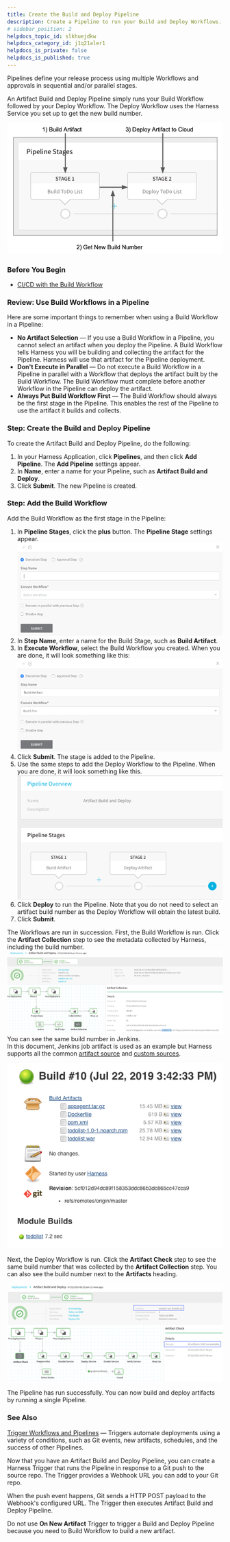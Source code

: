 ```yaml
---
title: Create the Build and Deploy Pipeline
description: Create a Pipeline to run your Build and Deploy Workflows.
# sidebar_position: 2
helpdocs_topic_id: slkhuejdkw
helpdocs_category_id: j1q21aler1
helpdocs_is_private: false
helpdocs_is_published: true
---
```


Pipelines define your release process using multiple Workflows and approvals in sequential and/or parallel stages. 

An Artifact Build and Deploy Pipeline simply runs your Build Workflow followed by your Deploy Workflow. The Deploy Workflow uses the Harness Service you set up to get the new build number.

![](./static/6-artifact-build-and-deploy-pipelines-14.png)

### Before You Begin

* [CI/CD with the Build Workflow](../concepts-cd/deployment-types/ci-cd-with-the-build-workflow.md)

### Review: Use Build Workflows in a Pipeline

Here are some important things to remember when using a Build Workflow in a Pipeline:

* **No Artifact Selection** — If you use a Build Workflow in a Pipeline, you cannot select an artifact when you deploy the Pipeline. A Build Workflow tells Harness you will be building and collecting the artifact for the Pipeline. Harness will use that artifact for the Pipeline deployment.
* **Don't Execute in Parallel** — Do not execute a Build Workflow in a Pipeline in parallel with a Workflow that deploys the artifact built by the Build Workflow. The Build Workflow must complete before another Workflow in the Pipeline can deploy the artifact.
* **Always Put Build Workflow First** — The Build Workflow should always be the first stage in the Pipeline. This enables the rest of the Pipeline to use the artifact it builds and collects.

### Step: Create the Build and Deploy Pipeline

To create the Artifact Build and Deploy Pipeline, do the following:

1. In your Harness Application, click **Pipelines**, and then click **Add Pipeline**. The **Add Pipeline** settings appear.
2. In **Name**, enter a name for your Pipeline, such as **Artifact Build and Deploy**.
3. Click **Submit**. The new Pipeline is created.

### Step: Add the Build Workflow

Add the Build Workflow as the first stage in the Pipeline:

1. In **Pipeline Stages**, click the **plus** button. The **Pipeline Stage** settings appear.
   ![](./static/6-artifact-build-and-deploy-pipelines-15.png)
2. In **Step Name**, enter a name for the Build Stage, such as **Build Artifact**.
3. In **Execute Workflow**, select the Build Workflow you created. When you are done, it will look something like this:
   ![](./static/6-artifact-build-and-deploy-pipelines-16.png)
4. Click **Submit**. The stage is added to the Pipeline.
5. Use the same steps to add the Deploy Workflow to the Pipeline. When you are done, it will look something like this.
   ![](./static/6-artifact-build-and-deploy-pipelines-17.png)
6. Click **Deploy** to run the Pipeline. Note that you do not need to select an artifact build number as the Deploy Workflow will obtain the latest build.
7. Click **Submit**.  
  
The Workflows are run in succession. First, the Build Workflow is run. Click the **Artifact Collection** step to see the metadata collected by Harness, including the build number.
![](./static/6-artifact-build-and-deploy-pipelines-18.png)
You can see the same build number in Jenkins.  
In this document, Jenkins job artifact is used as an example but Harness supports all the common [artifact source](https://docs.harness.io/article/7dghbx1dbl-configuring-artifact-server) and [custom sources](https://docs.harness.io/article/jizsp5tsms-custom-artifact-source).

![](./static/6-artifact-build-and-deploy-pipelines-19.png)

Next, the Deploy Workflow is run. Click the **Artifact Check** step to see the same build number that was collected by the **Artifact Collection** step. You can also see the build number next to the **Artifacts** heading.

![](./static/6-artifact-build-and-deploy-pipelines-20.png)

The Pipeline has run successfully. You can now build and deploy artifacts by running a single Pipeline.

### See Also

[Trigger Workflows and Pipelines](https://docs.harness.io/article/xerirloz9a-add-a-trigger-2) — Triggers automate deployments using a variety of conditions, such as Git events, new artifacts, schedules, and the success of other Pipelines.

Now that you have an Artifact Build and Deploy Pipeline, you can create a Harness Trigger that runs the Pipeline in response to a Git push to the source repo. The Trigger provides a Webhook URL you can add to your Git repo.

When the push event happens, Git sends a HTTP POST payload to the Webhook's configured URL. The Trigger then executes Artifact Build and Deploy Pipeline.

Do not use **On New Artifact** Trigger to trigger a Build and Deploy Pipeline because you need to Build Workflow to build a new artifact.